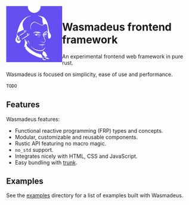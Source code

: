 <img align="left" alt="wasmadeus" src="logo.svg" height="150"/>

# Wasmadeus frontend framework

An experimental frontend web framework in pure rust.

Wasmadeus is focused on simplicity, ease of use and performance.

```rust
TODO
```

## Features

Wasmadeus features:

+ Functional reactive programming (FRP) types and concepts.
+ Modular, customizable and reusable components.
+ Rustic API featuring no macro magic.
+ `no_std` support.
+ Integrates nicely with HTML, CSS and JavaScript.
+ Easy bundling with [trunk](https://trunkrs.dev/).

## Examples

See the [examples](https://github.com/L-Benjamin/wasmadeus/tree/main/examples) directory for a list of examples built with Wasmadeus.

<!-- # Roadmap

Wasmadeus won't get stabilized any time soon. I would like to wait for wasm to get
native access to the dom before that, which might take a (very) long time.

For now, Wasmadeus is only a proof of concept. Here are the points I'd like to expand on in the near future:
+ Remove, or at least limit, the current extensive use of `unsafe` code. This will need quite some work in the store module. Eventually the goal would be to `#![forbid(unsafe_code)` without sacrificing performance.
+ Make more components constructors. The goal is to cover most html components, at least the ones that are not deprecated.
+ Profiling and benchmarks for both binary size and performance. -->